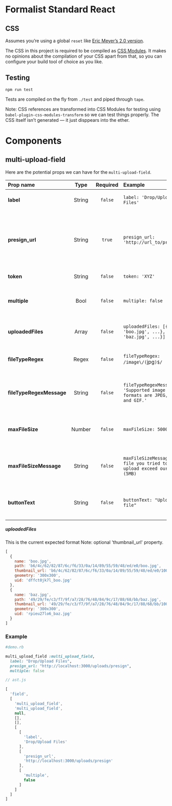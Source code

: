 # Formalist Standard React

## CSS

Assumes you’re using a global `reset` like [Eric Meyer’s 2.0 version](http://meyerweb.com/eric/tools/css/reset/).

The CSS in this project is required to be compiled as [CSS Modules](https://github.com/css-modules/css-modules). It makes no opinions about the compilation of your CSS apart from that, so you can configure your build tool of choice as you like.

## Testing

```
npm run test
```

Tests are compiled on the fly from `./test` and piped through `tape`.

Note: CSS references are transformed into CSS Modules for testing using `babel-plugin-css-modules-transform` so we can test things properly. The CSS itself isn’t generated — it just disppears into the ether.

# Components

## multi-upload-field

Here are the potential props we can have for the `multi-upload-field`.

| Prop name              | Type   | Required | Example                                                                   | Default             | Description              |
| :----------------------|:------:| :-------:| :------------------------------------------------------------------------ | :-------------------| :------------------------|
| **label**               | String | `false`  | `label: 'Drop/Upload Files'`                                              | Drop/Upload File(s) | Field label and button text |
| **presign_url**          | String | `true`   | `presign_url: 'http://url_to/presign'`                    |                     | URL to XHR `presign`. `presign` should return `url`, `expiration`, `hmac` and `uuid` to perform upload. |
| **token**                | String | `false`  | `token: 'XYZ'`                                                            | `null`              | optional csrf-token |
| **multiple**             | Bool   | `false`  | `multiple: false`                                                         | `true`              | Differentiate between multiple or singular uploads |
| **uploadedFiles**        | Array  | `false`  | `uploadedFiles: [{name: 'boo.jpg', ...}, {name: 'baz.jpg', ...}]`         | `[]`                | An array of existing uploaded files |
| **fileTypeRegex**        | Regex  | `false`  | `fileTypeRegex: /image\/(`jpg`)$/`                       | `null`              | Provide an explicit file type validation rule |
| **fileTypeRegexMessage** | String | `false`  | `fileTypeRegexMessage: 'Supported image formats are JPEG, PNG, and GIF.'` | `null`              | Supporting validation message for the `fileTypeRegex` prop |
| **maxFileSize**          | Number | `false`  | `maxFileSize: 5000000`                                                    | `null`              | Provide an explicit maximum file size validation rule |
| **maxFileSizeMessage**   | String | `false`  | `maxFileSizeMessage: The file you tried to upload exceed our limit (5MB)` | `null`              | Supporting validation message for the `maxFileSize` prop |
| **buttonText**           | String | `false`  | `buttonText: "Upload file"`                                               | Fallback to `label`, otherwise 'Drop/Upload File(s)' | Provide custom button text |

##### uploadedFiles

This is the current expected format
Note: optional 'thumbnail_url' property.

```js
[
  {
    name: 'boo.jpg',
    path: 'b6/4c/62/82/87/6c/f6/33/0a/14/89/55/59/48/ed/e0/boo.jpg',
    thumbnail_url: 'b6/4c/62/82/87/6c/f6/33/0a/14/89/55/59/48/ed/e0/100x/boo.jpg',
    geometry: '300x300',
    uid: 'dffct0jk7l_boo.jpg'
  },
  {
    name: 'baz.jpg',
    path: '49/29/fe/c3/f7/9f/a7/28/76/48/84/9c/17/88/68/bb/baz.jpg',
    thumbnail_url: '49/29/fe/c3/f7/9f/a7/28/76/48/84/9c/17/88/68/bb/100x/baz.jpg',
    geometry: '300x300',
    uid: 'rpieu27lo6_baz.jpg'
  }
]
```
### Example

```ruby
#demo.rb

multi_upload_field :multi_upload_field,
  label: "Drop/Upload Files",
  presign_url: "http://localhost:3000/uploads/presign",
  multiple: false
```

```js
// ast.js

[
  'field',
  [
    'multi_upload_field',
    'multi_upload_field',
    null,
    [],
    [],
    [
      [
        'label',
        'Drop/Upload Files'
      ],
      [
        'presign_url',
        'http://localhost:3000/uploads/presign'
      ],
      [
        'multiple',
        false
      ]
    ]
  ]
]
```
